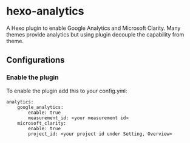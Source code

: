# hexo-analytics
A Hexo plugin to enable Google Analytics and Microsoft Clarity. Many themes provide analytics but using plugin decouple the capability from theme.

## Configurations

### Enable the plugin

To enable the plugin add this to your config.yml:
```
analytics:
    google_analytics:
        enable: true
        measurement_id: <your measurement id>
    microsoft_clarity:
        enable: true
        project_id: <your project id under Setting, Overview>
```
